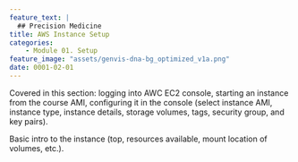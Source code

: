 ```yaml
---
feature_text: |
  ## Precision Medicine
title: AWS Instance Setup
categories:
    - Module 01. Setup
feature_image: "assets/genvis-dna-bg_optimized_v1a.png"
date: 0001-02-01
---
```


Covered in this section: logging into AWC EC2 console, starting an instance from the course AMI, configuring it in the console (select instance AMI, instance type, instance details, storage volumes, tags, security group, and key pairs). 

Basic intro to the instance (top, resources available, mount location of volumes, etc.).



